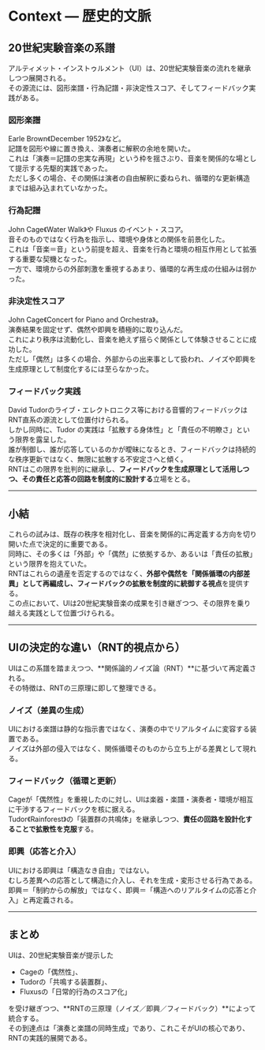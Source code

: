 # Context — 歴史的文脈

## 20世紀実験音楽の系譜
アルティメット・インストゥルメント（UI）は、20世紀実験音楽の流れを継承しつつ展開される。  
その源流には、図形楽譜・行為記譜・非決定性スコア、そしてフィードバック実践がある。

### 図形楽譜
Earle Brown《December 1952》など。  
記譜を図形や線に置き換え、演奏者に解釈の余地を開いた。  
これは「演奏＝記譜の忠実な再現」という枠を揺さぶり、音楽を関係的な場として提示する先駆的実践であった。  
ただし多くの場合、その関係は演者の自由解釈に委ねられ、循環的な更新構造までは組み込まれていなかった。

### 行為記譜
John Cage《Water Walk》や Fluxus のイベント・スコア。  
音そのものではなく行為を指示し、環境や身体との関係を前景化した。  
これは「音楽＝音」という前提を超え、音楽を行為と環境の相互作用として拡張する重要な契機となった。  
一方で、環境からの外部刺激を重視するあまり、循環的な再生成の仕組みは弱かった。

### 非決定性スコア
John Cage《Concert for Piano and Orchestra》。  
演奏結果を固定せず、偶然や即興を積極的に取り込んだ。  
これにより秩序は流動化し、音楽を絶えず揺らぐ関係として体験させることに成功した。  
ただし「偶然」は多くの場合、外部からの出来事として扱われ、ノイズや即興を生成原理として制度化するには至らなかった。

### フィードバック実践
David Tudorのライブ・エレクトロニクス等における音響的フィードバックはRNT直系の源流として位置付けられる。  
しかし同時に、Tudor の実践は「拡散する身体性」と「責任の不明瞭さ」という限界を露呈した。  
誰が制御し、誰が応答しているのかが曖昧になるとき、フィードバックは持続的な秩序更新ではなく、無限に拡散する不安定さへと傾く。  
RNTはこの限界を批判的に継承し、**フィードバックを生成原理として活用しつつ、その責任と応答の回路を制度的に設計する**立場をとる。

---

## 小結
これらの試みは、既存の秩序を相対化し、音楽を関係的に再定義する方向を切り開いた点で決定的に重要である。  
同時に、その多くは「外部」や「偶然」に依拠するか、あるいは「責任の拡散」という限界を抱えていた。  
RNTはこれらの遺産を否定するのではなく、**外部や偶然を「関係循環の内部差異」として再編成し、フィードバックの拡散を制度的に統御する視点**を提供する。  
この点において、UIは20世紀実験音楽の成果を引き継ぎつつ、その限界を乗り越える実践として位置づけられる。

---

## UIの決定的な違い（RNT的視点から）
UIはこの系譜を踏まえつつ、**関係論的ノイズ論（RNT）**に基づいて再定義される。  
その特徴は、RNTの三原理に即して整理できる。

### ノイズ（差異の生成）
UIにおける楽譜は静的な指示書ではなく、演奏の中でリアルタイムに変容する装置である。  
ノイズは外部の侵入ではなく、関係循環そのものから立ち上がる差異として現れる。

### フィードバック（循環と更新）
Cageが「偶然性」を重視したのに対し、UIは楽器・楽譜・演奏者・環境が相互に干渉するフィードバックを核に据える。  
Tudor《Rainforest》の「装置群の共鳴体」を継承しつつ、**責任の回路を設計化することで拡散性を克服**する。

### 即興（応答と介入）
UIにおける即興は「構造なき自由」ではない。  
むしろ差異への応答として構造に介入し、それを生成・変形させる行為である。  
即興＝「制約からの解放」ではなく、即興＝「構造へのリアルタイムの応答と介入」と再定義される。

---

## まとめ
UIは、20世紀実験音楽が提示した  

- Cageの「偶然性」、  
- Tudorの「共鳴する装置群」、  
- Fluxusの「日常的行為のスコア化」  

を受け継ぎつつ、**RNTの三原理（ノイズ／即興／フィードバック）**によって統合する。  
その到達点は「演奏と楽譜の同時生成」であり、これこそがUIの核心であり、RNTの実践的展開である。
